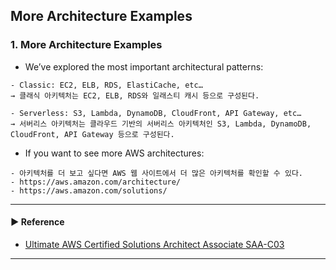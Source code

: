 ## More Architecture Examples
### 1. More Architecture Examples
- We’ve explored the most important architectural patterns:
~~~
- Classic: EC2, ELB, RDS, ElastiCache, etc…
→ 클래식 아키텍처는 EC2, ELB, RDS와 일래스티 캐시 등으로 구성된다.

- Serverless: S3, Lambda, DynamoDB, CloudFront, API Gateway, etc…
→ 서버리스 아키텍처는 클라우드 기반의 서버리스 아키텍처인 S3, Lambda, DynamoDB, CloudFront, API Gateway 등으로 구성된다.
~~~

- If you want to see more AWS architectures:
~~~
- 아키텍처를 더 보고 싶다면 AWS 웹 사이트에서 더 많은 아키텍처를 확인할 수 있다.
- https://aws.amazon.com/architecture/
- https://aws.amazon.com/solutions/
~~~

---
#### ▶ Reference
- [Ultimate AWS Certified Solutions Architect Associate SAA-C03](https://www.udemy.com/course/aws-certified-solutions-architect-associate-saa-c03/)
---